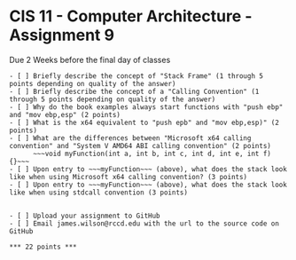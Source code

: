 # CIS 11 - Computer Architecture - Assignment 9
Due 2 Weeks before the final day of classes

    - [ ] Briefly describe the concept of "Stack Frame" (1 through 5 points depending on quality of the answer)
	- [ ] Briefly describe the concept of a "Calling Convention" (1 through 5 points depending on quality of the answer)
	- [ ] Why do the book examples always start functions with "push ebp" and "mov ebp,esp" (2 points)
	- [ ] What is the x64 equivalent to "push epb" and "mov ebp,esp)" (2 points)
	- [ ] What are the differences between "Microsoft x64 calling convention" and "System V AMD64 ABI calling convention" (2 points)
	      ~~~void myFunction(int a, int b, int c, int d, int e, int f) {}~~~
	- [ ] Upon entry to ~~~myFunction~~~ (above), what does the stack look like when using Microsoft x64 calling convention? (3 points)
	- [ ] Upon entry to ~~~myFunction~~~ (above), what does the stack look like when using stdcall convention (3 points)		
	
	
    - [ ] Upload your assignment to GitHub
    - [ ] Email james.wilson@rccd.edu with the url to the source code on GitHub	
	
	*** 22 points ***
	
	
	
